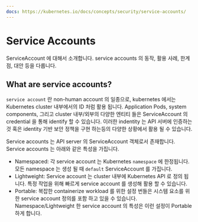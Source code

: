 ```yaml
---
docs: https://kubernetes.io/docs/concepts/security/service-accounts/
---
```

# Service Accounts

ServiceAccount 에 대해서 소개합니다. service accounts 의 동작, 활용 사례, 한계점, 대안 등을 다룹니다.

## What are service accounts?

`service account` 란 non-human account 의 일종으로, kubernetes 에서는 Kubernetes cluster 내부에서의 ID 처럼 활용 됩니다. Application Pods, system components, 그리고 cluster 내부/외부의 다양한 엔티티 들은 ServiceAccount 의 credential 을 통해 identify 할 수 있습니다. 이러한 indentity 는 API 서버에 인증하는것 혹은 identity 기반 보안 정책을 구현 하는등의 다양한 상황에서 활용 될 수 있습니다.

Service accounts 는 API server 의 ServiceAccount 객체로서 존재합니다. Service accounts 는 아래와 같은 특성을 가집니다.

- Namespaced: 각 service account 는 Kubernetes `namespace` 에 한정됩니다. 모든 namespace 는 생성 될 때 `default` ServiceAccount 를 가집니다.
- Lightweight: Service account 는 cluster 내부에 Kubernetes API 로 정의 됩니다. 특정 작업을 위해 빠르게 service account 를 생성해 활용 할 수 있습니다.
- Portable: 복잡한 containerize workload 를 위한 설정 번들은 시스템 요소를 위한 service account 정의를 포함 하고 있을 수 있습니다. Namespace/Lightweight 한 service account 의 특성은 이런 설정이 Portable 하게 합니다.

